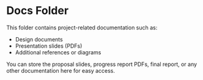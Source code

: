 # Docs Folder

This folder contains project-related documentation such as:

- Design documents
- Presentation slides (PDFs)
- Additional references or diagrams

You can store the proposal slides, progress report PDFs, final report, or any other documentation here for easy access.
